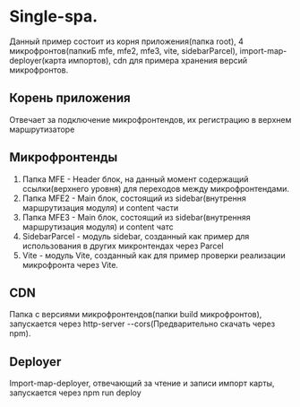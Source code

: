 # Single-spa.
Данный пример состоит из корня приложения(папка root), 4 микрофронтов(папкиБ mfe, mfe2, mfe3, vite, sidebarParcel), import-map-deployer(карта импортов), cdn для примера хранения версий микрофронтов.

## Корень приложения
Отвечает за подключение микрофронтендов, их регистрацию в верхнем маршрутизаторе

## Микрофронтенды
1. Папка MFE - Header блок, на данный момент содержащий ссылки(верхнего уровня) для переходов между микрофронтендами.
2. Папка MFE2 - Main блок, состоящий из sidebar(внутрення маршрутизация модуля) и content части
3. Папка MFE3 - Main блок, состоящий из sidebar(внутренняя маршрутизация модуля) и content чатс
4. SidebarParcel - модуль sidebar, созданный как пример для использования в других микронтендах через Parcel
5. Vite - модуль Vite, созданный как для пример проверки реализации микрофронта через Vite.

## CDN
Папка с версиями микрофронтендов(папки build микрофронтов), запускается через http-server --cors(Предварительно скачать через npm).

## Deployer
Import-map-deployer, отвечающий за чтение и записи импорт карты, запускается через npm run deploy